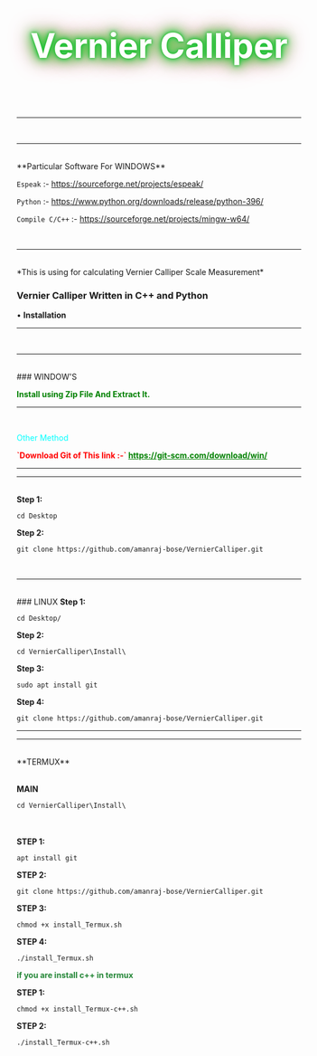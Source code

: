 
<div class="Change">
<p align="center" style="font-size:60px; color:#fff;text-shadow: 0px 0px 5px rgb(37, 182, 24),0px 0px 10px rgb(15, 207, 95),0px 0px 20px rgb(30, 194, 9),0px 0px 30px rgb(7, 218, 7),0px 0px 40px rgb(230, 14, 97);content:'';animation: animate 10s linear infinite;@keyframes animate{ 0%{filter: hue-rotate(0deg)};100%{filter: hue-rotate(369deg)}}"><B>Vernier Calliper</B></p></div>
<br>
<hr>
<br>
<hr>
<br>
**Particular Software For WINDOWS**
 
 `Espeak` :- <a href="https://sourceforge.net/projects/espeak/">https://sourceforge.net/projects/espeak/ </a>
 
 `Python` :- <a href="https://www.python.org/downloads/release/python-396/">https://www.python.org/downloads/release/python-396/ </a>
 
 `Compile C/C++` :- <a href="https://sourceforge.net/projects/mingw-w64/">https://sourceforge.net/projects/mingw-w64/</a>
 
<br>
<hr>
<br>
*This is using for calculating Vernier Calliper Scale Measurement*

### Vernier Calliper Written in C++ and Python

• **Installation**

<hr>
<br>
<hr>
<br>
### WINDOW'S

<b style="color: green">Install using Zip File And Extract It.</b>
<hr>
<br>
<p style="color: aqua">Other Method</p>
<b style="color: red"> `Download Git of This link :-` <a href="https://git-scm.com/download/win" style="color: green">https://git-scm.com/download/win/</a></b>
<hr>
<hr>
<br>
<b>Step 1:</b>

`cd Desktop`

<b>Step 2:</b> 

`git clone https://github.com/amanraj-bose/VernierCalliper.git`

<br>
<hr>
<br>
### LINUX
<b>Step 1:</b> 

`cd Desktop/`

<b> Step 2: </b>

`cd VernierCalliper\Install\`

<b>Step 3:</b> 

`sudo apt install git`

<b>Step 4:</b> 

`git clone https://github.com/amanraj-bose/VernierCalliper.git`

<hr>
<hr>
<br>
**TERMUX**
<br>
<br>

<b> MAIN </b>

`cd VernierCalliper\Install\`

<br>
<br>
<b> STEP 1: </b>

`apt install git`

<b> STEP 2: </b>

`git clone https://github.com/amanraj-bose/VernierCalliper.git`

<b> STEP 3: </b>

`chmod +x install_Termux.sh`

<b> STEP 4: </b>

`./install_Termux.sh`

<b style="color:#238636;"> if you are install c++ in termux </b>

<b> STEP 1: </b>

`chmod +x install_Termux-c++.sh`

<b> STEP 2: </b>

`./install_Termux-c++.sh`

